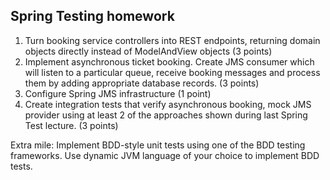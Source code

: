 ## Spring Testing homework

1. Turn booking service controllers into REST endpoints, returning domain objects directly instead of ModelAndView objects (3 points)
2. Implement asynchronous ticket booking. Create JMS consumer which will listen to a particular queue, 
   receive booking messages and process them by adding appropriate database records. (3 points)
3. Configure Spring JMS infrastructure (1 point)
4. Create integration tests that verify asynchronous booking, mock JMS provider using at least 2 of the approaches shown 
   during last Spring Test lecture. (3 points)

Extra mile:
Implement BDD-style unit tests using one of the BDD testing frameworks.
Use dynamic JVM language of your choice to implement BDD tests.
